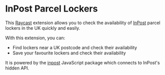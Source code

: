 # InPost Parcel Lockers

This [Raycast](https://www.raycast.com/) extension allows you to check the availability of [InPost](https://inpost.co.uk/) parcel lockers in the UK quickly and easily.

With this extension, you can:

* Find lockers near a UK postcode and check their availability
* Save your favourite lockers and check their availability

It is powered by the [inpost](https://github.com/timrogers/inpost) JavaScript package which connects to InPost's hidden API.
